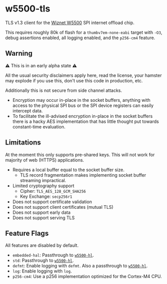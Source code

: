 # w5500-tls

TLS v1.3 client for the [Wiznet W5500] SPI internet offload chip.

This requires roughly 80k of flash for a `thumbv7em-none-eabi` target
with `-O3`, debug assertions enabled, all logging enabled, and
the `p256-cm4` feature.

## Warning

⚠️ This is in an early alpha state ⚠️

All the usual security disclaimers apply here, read the license, your hamster
may explode if you use this, don't use this code in production, etc.

Additionally this is not secure from side channel attacks.

* Encryption may occur in-place in the socket buffers, anything with access
  to the physical SPI bus or the SPI device registers can easily intercept
  data.
* To facilitate the ill-advised encryption in-place in the socket buffers
  there is a hacky AES implementation that has little thought put towards
  constant-time evaluation.

## Limitations

At the moment this only supports pre-shared keys.
This will not work for majority of web (HTTPS) applications.

* Requires a local buffer equal to the socket buffer size.
  * TLS record fragmentation makes implementing socket buffer streaming
    impractical.
* Limited cryptography support
  * Cipher: `TLS_AES_128_GCM_SHA256`
  * Key Exchange: `secp256r1`
* Does not support certificate validation
* Does not support client certificates (mutual TLS)
* Does not support early data
* Does not support serving TLS

## Feature Flags

All features are disabled by default.

* `embedded-hal`: Passthrough to [`w5500-hl`].
* `std`: Passthrough to [`w5500-hl`].
* `defmt`: Enable logging with `defmt`. Also a passthrough to [`w5500-hl`].
* `log`: Enable logging with `log`.
* `p256-cm4`: Use a p256 implementation optimized for the Cortex-M4 CPU.

[`w5500-hl`]: https://github.com/newAM/w5500-hl-rs
[Wiznet W5500]: https://www.wiznet.io/product-item/w5500/
